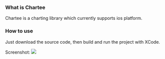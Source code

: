 ### What is Chartee

Chartee is a charting library which currently supports ios platform.

### How to use

Just download the source code, then build and run the project with XCode.

Screenshot:
![](https://github.com/zhiyu/chartee/raw/master/resource/demo.png)